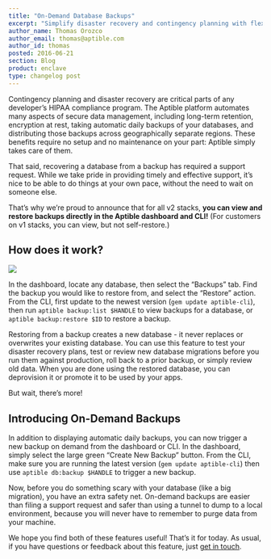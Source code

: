 ```yaml
---
title: "On-Demand Database Backups"
excerpt: "Simplify disaster recovery and contingency planning with flexible backups for your Aptible databases."
author_name: Thomas Orozco
author_email: thomas@aptible.com
author_id: thomas
posted: 2016-06-21
section: Blog
product: enclave
type: changelog post
---
```

Contingency planning and disaster recovery are critical parts of any developer’s HIPAA compliance program. The Aptible platform automates many aspects of secure data management, including long-term retention, encryption at rest, taking automatic daily backups of your databases, and distributing those backups across geographically separate regions. These benefits require no setup and no maintenance on your part: Aptible simply takes care of them.

That said, recovering a database from a backup has required a support request. While we take pride in providing timely and effective support, it’s nice to be able to do things at your own pace, without the need to wait on someone else.

That’s why we’re proud to announce that for all v2 stacks, **you can view and restore backups directly in the Aptible dashboard and CLI!** (For customers on v1 stacks, you can view, but not self-restore.)

## How does it work?

<p class="text-center">
  <img class="img-responsive" src="/images/blog/on-demand-backups/on-demand-backups.png">
</p>

In the dashboard, locate any database, then select the “Backups” tab. Find the backup you would like to restore from, and select the “Restore” action. From the CLI, first update to the newest version (`gem update aptible-cli`), then run `aptible backup:list $HANDLE` to view backups for a database, or `aptible backup:restore $ID` to restore a backup.

Restoring from a backup creates a new database - it never replaces or overwrites your existing database. You can use this feature to test your disaster recovery plans, test or review new database migrations before you run them against production, roll back to a prior backup, or simply review old data. When you are done using the restored database, you can deprovision it or promote it to be used by your apps.

But wait, there’s more!

## Introducing On-Demand Backups

In addition to displaying automatic daily backups, you can now trigger a new backup on demand from the dashboard or CLI. In the dashboard, simply select the large green “Create New Backup” button. From the CLI, make sure you are running the latest version (`gem update aptible-cli`) then use `aptible db:backup $HANDLE` to trigger a new backup.

Now, before you do something scary with your database (like a big migration), you have an extra safety net. On-demand backups are easier than filing a support request and safer than using a tunnel to dump to a local environment, because you will never have to remember to purge data from your machine.

We hope you find both of these features useful! That’s it for today. As usual, if you have questions or feedback about this feature, just [get in touch](http://contact.aptible.com).
